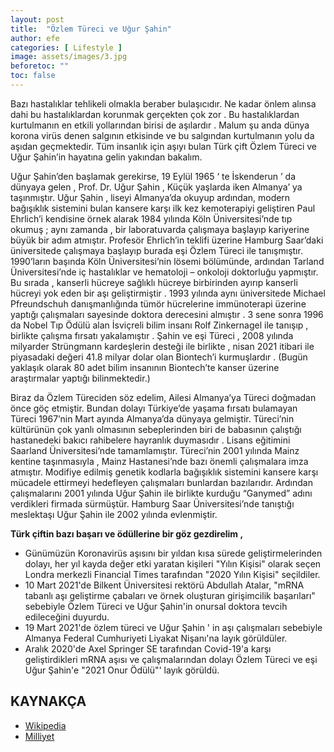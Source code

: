 ```yaml
---
layout: post
title:  "Özlem Türeci ve Uğur Şahin"
author: efe
categories: [ Lifestyle ]
image: assets/images/3.jpg
beforetoc: ""
toc: false
---
```

Bazı hastalıklar tehlikeli olmakla beraber bulaşıcıdır.  Ne kadar önlem alınsa dahi bu hastalıklardan korunmak gerçekten çok zor . Bu hastalıklardan kurtulmanın en etkili yollarından birisi de aşılardır . Malum şu anda dünya korona virüs denen salgının etkisinde ve bu salgından kurtulmanın yolu da aşıdan geçmektedir. Tüm insanlık için aşıyı bulan Türk çift Özlem Türeci ve Uğur Şahin’in hayatına gelin yakından bakalım. 

Uğur Şahin’den başlamak gerekirse,   19 Eylül 1965 ‘ te İskenderun ’ da dünyaya gelen , Prof. Dr. Uğur Şahin , Küçük yaşlarda iken  Almanya’ ya taşınmıştır.  Uğur Şahin , liseyi Almanya’da okuyup ardından, modern bağışıklık sistemini bulan kansere karşı ilk kez kemoterapiyi geliştiren Paul Ehrlich’i  kendisine  örnek alarak 1984 yılında Köln Üniversitesi’nde tıp okumuş ; aynı zamanda , bir laboratuvarda çalışmaya başlayıp kariyerine büyük bir adım atmıştır. Profesör Ehrlich’in teklifi üzerine Hamburg Saar’daki üniversitede çalışmaya başlayıp burada eşi Özlem Türeci ile tanışmıştır. 1990’ların başında Köln Üniversitesi’nin lösemi bölümünde, ardından Tarland Üniversitesi’nde iç hastalıklar ve hematoloji – onkoloji doktorluğu yapmıştır. Bu sırada , kanserli hücreye sağlıklı hücreye birbirinden ayırıp kanserli hücreyi yok eden bir aşı geliştirmiştir . 1993 yılında aynı  üniversitede Michael Pfreundschuh danışmanlığında tümör hücrelerine immünoterapi üzerine yaptığı çalışmaları sayesinde doktora derecesini almıştır . 3 sene sonra 1996 da Nobel Tıp Ödülü alan İsviçreli bilim insanı Rolf Zinkernagel ile tanışıp , birlikte çalışma fırsatı yakalamıştır . Şahin ve eşi Türeci , 2008 yılında milyarder Strüngmann kardeşlerin desteği ile birlikte , nisan 2021 itibari ile piyasadaki değeri 41.8 milyar dolar olan Biontech’i kurmuşlardır . (Bugün yaklaşık olarak 80 adet bilim insanının Biontech’te kanser üzerine araştırmalar yaptığı bilinmektedir.)

Biraz da Özlem Türeciden söz edelim,  Ailesi Almanya’ya Türeci doğmadan önce göç etmiştir. Bundan dolayı Türkiye’de yaşama fırsatı bulamayan Türeci 1967’nin Mart ayında Almanya’da dünyaya gelmiştir. Türeci’nin kültürünün çok yanlı olmasının  sebeplerinden biri de babasının çalıştığı hastanedeki bakıcı rahibelere hayranlık duymasıdır . Lisans eğitimini Saarland Üniversitesi’nde tamamlamıştır. Türeci’nin 2001 yılında Mainz kentine taşınmasıyla , Mainz Hastanesi’nde bazı önemli çalışmalara imza atmıştır. Modifiye edilmiş genetik kodlarla bağışıklık sistemini kansere karşı mücadele ettirmeyi hedefleyen çalışmaları bunlardan bazılarıdır. Ardından çalışmalarını 2001 yılında Uğur Şahin ile birlikte kurduğu “Ganymed” adını verdikleri firmada sürmüştür. Hamburg Saar Üniversitesi’nde tanıştığı meslektaşı Uğur Şahin ile 2002 yılında evlenmiştir.

**Türk çiftin bazı başarı ve ödüllerine bir göz gezdirelim ,**
- Günümüzün Koronavirüs aşısını bir yıldan kısa sürede geliştirmelerinden dolayı, her yıl kayda değer etki yaratan kişileri "Yılın Kişisi" olarak seçen Londra merkezli Financial Times tarafından "2020 Yılın Kişisi" seçildiler.
- 10 Mart 2021'de Bilkent Üniversitesi rektörü Abdullah Atalar, "mRNA tabanlı aşı geliştirme çabaları ve örnek oluşturan girişimcilik başarıları" sebebiyle  Özlem Türeci ve Uğur Şahin'in onursal doktora tevcih edileceğini duyurdu. 
- 19 Mart 2021'de özlem türeci ve Uğur Şahin ' in aşı çalışmaları sebebiyle Almanya Federal Cumhuriyeti Liyakat Nişanı'na layık görüldüler.
- Aralık 2020'de Axel Springer SE tarafından Covid-19'a karşı geliştirdikleri mRNA aşısı ve çalışmalarından dolayı Özlem Türeci ve eşi Uğur Şahin'e  "2021 Onur Ödülü"' layık görüldü.

## KAYNAKÇA
- [Wikipedia](https://tr.wikipedia.org/)
- [Milliyet]( https://www.milliyet.com.tr/)
